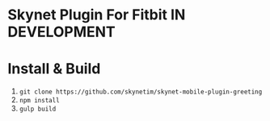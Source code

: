 Skynet Plugin For Fitbit **IN DEVELOPMENT**
===========================

# Install & Build

1. `git clone https://github.com/skynetim/skynet-mobile-plugin-greeting`
2. `npm install`
3. `gulp build`

